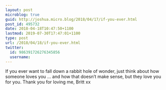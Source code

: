 ```yaml
---
layout: post
microblog: true
guid: http://joshua.micro.blog/2018/04/17/if-you-ever.html
post_id: 495732
date: 2018-04-18T10:47:50+1100
lastmod: 2019-07-30T17:47:01+1100
type: post
url: /2018/04/18/if-you-ever.html
twitter:
  id: 986391726276345856
  username: 
---
```

If you ever want to fall down a rabbit hole of wonder, just think about how someone loves you ... and how that doesn’t make sense, but they love you for you. Thank you for loving me, Britt xx
